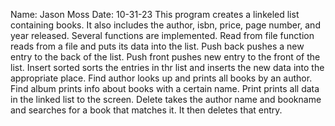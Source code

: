 Name: Jason Moss
Date: 10-31-23
This program creates a linkeled list containing books. It also includes the author, isbn, price, page number, and year released. Several functions are implemented.
Read from file function reads from a file and puts its data into the list. Push back pushes a new entry to the back of the list. Push front pushes new entry to the front of the list.
Insert sorted sorts the entries in thr list and inserts the new data into the appropriate place. Find author looks up and prints all books by an author.
Find album prints info about books with a certain name. Print prints all data in the linked list to the screen. Delete takes the author name and bookname and searches for a book that matches it. It then deletes that entry.

